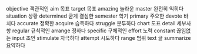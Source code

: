 objective	객관적인
aim	목표
target	목표
amazing	놀라운
master	완전히 익히다
situation	상황
determined	굳게 결심한
semester	학기
primary	주요한
devote	바치다
accurate	정확한
acquire	습득하다
struggle	분투하다
chart	도표
detail	세부사항
regular	규칙적인
arrange	정하다
specific	구체적인
effort	노력
constant	끊임없는
input	조언
stimulate	자극하다
attempt	시도하다
range	범위
text	글
summarize	요약하다

